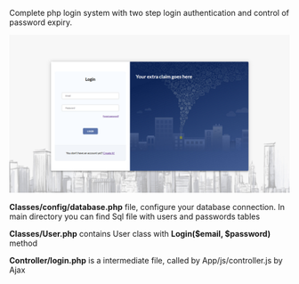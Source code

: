 <p>Complete php login system with two step login authentication and control of password expiry.</p>

<img src="cover.jpg"/>

<p><b>Classes/config/database.php</b> file, configure your database connection. In main directory you can find Sql file with users and passwords tables</p>

<p><b>Classes/User.php</b> contains User class with <b>Login($email, $password)</b> method</p>

<p><b>Controller/login.php</b> is a intermediate file, called by App/js/controller.js by Ajax</p>